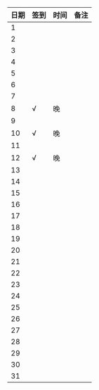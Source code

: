 日期|签到|时间|备注|
:---------------|:---------------|:---------------|:---------------
1||||
2||||
3||||
4||||
5||||
6||||
7||||
8|√|晚||
9||||
10|√|晚||
11||||
12|√|晚||
13||||
14||||
15||||
16||||
17||||
18||||
19||||
20||||
21||||
22||||
23||||
24||||
25||||
26||||
27||||
28||||
29||||
30||||
31||||
